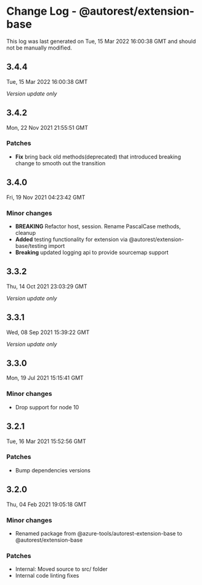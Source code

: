 # Change Log - @autorest/extension-base

This log was last generated on Tue, 15 Mar 2022 16:00:38 GMT and should not be manually modified.

## 3.4.4
Tue, 15 Mar 2022 16:00:38 GMT

_Version update only_

## 3.4.2
Mon, 22 Nov 2021 21:55:51 GMT

### Patches

- **Fix** bring back old methods(deprecated) that introduced breaking change to smooth out the transition

## 3.4.0
Fri, 19 Nov 2021 04:23:42 GMT

### Minor changes

- **BREAKING** Refactor host, session. Rename PascalCase methods, cleanup
- **Added** testing functionality for extension via @autorest/extension-base/testing import
- **Breaking** updated logging api to provide sourcemap support 

## 3.3.2
Thu, 14 Oct 2021 23:03:29 GMT

_Version update only_

## 3.3.1
Wed, 08 Sep 2021 15:39:22 GMT

_Version update only_

## 3.3.0
Mon, 19 Jul 2021 15:15:41 GMT

### Minor changes

- Drop support for node 10

## 3.2.1
Tue, 16 Mar 2021 15:52:56 GMT

### Patches

- Bump dependencies versions

## 3.2.0
Thu, 04 Feb 2021 19:05:18 GMT

### Minor changes

- Renamed package from @azure-tools/autorest-extension-base to @autorest/extension-base

### Patches

- Internal: Moved source to src/ folder
- Internal code linting fixes

